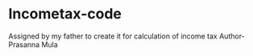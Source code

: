 # Incometax-code
Assigned by my father to create it for calculation of income tax
Author- Prasanna Mula 
